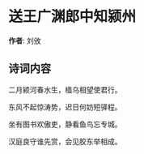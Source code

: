 # 送王广渊郎中知颍州

**作者**: 刘攽

## 诗词内容

二月颍河春水生，樯乌相望使君行。

东风不起惊涛势，迟日何妨短驿程。

坐有图书欢傲吏，静看鱼鸟忘专城。

汉庭良守谁先赏，会见胶东举相成。

